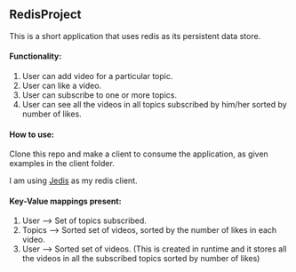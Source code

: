 ## RedisProject

This is a short application that uses redis as its persistent data store.

#### Functionality:

1) User can add video for a particular topic.
2) User can like a video.
3) User can subscribe to one or more topics.
4) User can see all the videos in all topics subscribed by him/her sorted by number of likes.

#### How to use:
Clone this repo and make a client to consume the application, as given examples in the client folder.

I am using [Jedis](https://github.com/xetorthio/jedis) as my redis client.

#### Key-Value mappings present:

1. User --> Set of topics subscribed.
2. Topics --> Sorted set of videos, sorted by the number of likes in each video.
3. User --> Sorted set of videos. (This is created in runtime and it stores all the videos in all the subscribed topics sorted by number of likes)

